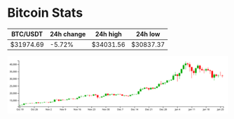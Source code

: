 # Bitcoin Stats

BTC/USDT|24h change|24h high|24h low|
|---|---|---|---|
|$31974.69|-5.72%|$34031.56|$30837.37|

<img src="./chart.svg">
